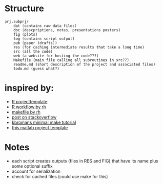 # Structure
```
prj.subprj/
	dat (contains raw data files)
	doc (descpriptions, notes, presentations posters)
	fig (plots)
	log (contains script output)
	pub (paper (drafts))
	res (for caching intermediate results that take a long time)
	src (all the code)
    web (a website for hosting the code???)
	Makefile (main file calling all subroutines in src??)
	readme.md (short description of the project and associated files)
	todo.md (guess what?)
```

# inspired by:
- [R projecttemplate](http://projecttemplate.net/gettingstarted.html)   
- [R workflow by rh](http://robjhyndman.com/hyndsight/workflow-in-r/)   
- [makefile by rh](http://robjhyndman.com/hyndsight/makefiles/)
- [post on stackoverflow](http://stackoverflow.com/questions/1429907/workflow-for-statistical-analysis-and-report-writing)
- [kbromans minimal make tutorial](http://kbroman.org/minimalmake/)
- [this matlab project template](https://github.com/speredenn/matlab-project-template)

# Notes	
- each script creates outputs (files in RES and FIG) that have its name plus some optional suffix 
- account for serialization
- check for cached files (could use make for this)
